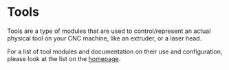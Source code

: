 
# Tools

Tools are a type of modules that are used to control/represent an actual physical tool on your CNC machine, like an extruder, or a laser head.

For a list of tool modules and documentation on their use and configuration, please look at the list on the [homepage](homepage.md).
